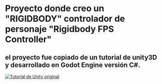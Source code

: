 # Proyecto donde creo un "RIGIDBODY" controlador de personaje "Rigidbody FPS Controller"
## el proyecto fue copiado de un tutorial de unity3D y desarrollado en Godot Engine versión C#.




[![Tutorial de Unity original](https://img.youtube.com/vi/configuroweb/0.jpg)](https://www.youtube.com/watch?v=LqnPeqoJRFY&list=PLRiqz5jhNfSo-Fjsx3vv2kvYbxUDMBZ0u)
